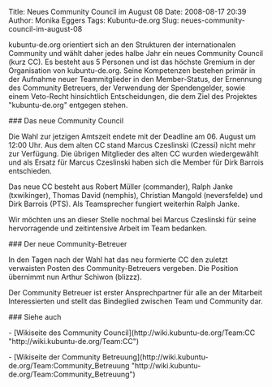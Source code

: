 Title: Neues Community Council im August 08
Date: 2008-08-17 20:39
Author: Monika Eggers
Tags: Kubuntu-de.org
Slug: neues-community-council-im-august-08

kubuntu-de.org orientiert sich an den Strukturen der internationalen
Community und wählt daher jedes halbe Jahr ein neues Community Council
(kurz CC). Es besteht aus 5 Personen und ist das höchste Gremium in der
Organisation von kubuntu-de.org. Seine Kompetenzen bestehen primär in
der Aufnahme neuer Teammitglieder in den Member-Status, der Ernennung
des Community Betreuers, der Verwendung der Spendengelder, sowie einem
Veto-Recht hinsichtlich Entscheidungen, die dem Ziel des Projektes
"kubuntu-de.org" entgegen stehen.

</p>
### Das neue Community Council

</p>
Die Wahl zur jetzigen Amtszeit endete mit der Deadline am 06. August um
12:00 Uhr. Aus dem alten CC stand Marcus Czeslinski (Czessi) nicht mehr
zur Verfügung. Die übrigen Mitglieder des alten CC wurden wiedergewählt
und als Ersatz für Marcus Czeslinski haben sich die Member für Dirk
Barrois entschieden.  

Das neue CC besteht aus Robert Müller (commander), Ralph Janke
(txwikinger), Thomas David (nemphis), Christian Mangold (neversfelde)
und Dirk Barrois (PTS). Als Teamsprecher fungiert weiterhin Ralph Janke.

</p>
Wir möchten uns an dieser Stelle nochmal bei Marcus Czeslinski für seine
hervorragende und zeitintensive Arbeit im Team bedanken.

</p>
### Der neue Community-Betreuer

</p>
In den Tagen nach der Wahl hat das neu formierte CC den zuletzt
verwaisten Posten des Community-Betreuers vergeben. Die Position
übernimmt nun Arthur Schiwon (blizzz).  

Der Community Betreuer ist erster Ansprechpartner für alle an der
Mitarbeit Interessierten und stellt das Bindeglied zwischen Team und
Community dar.

</p>
### Siehe auch

</p>
-   [Wikiseite des Community
    Council](http://wiki.kubuntu-de.org/Team:CC "http://wiki.kubuntu-de.org/Team:CC")
    </p>
    <p>
-   [Wikiseite der Community
    Betreuung](http://wiki.kubuntu-de.org/Team:Community_Betreuung "http://wiki.kubuntu-de.org/Team:Community_Betreuung")
    </p>
    <p>

</p>

